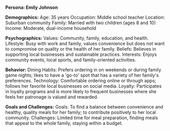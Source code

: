 **Persona: Emily Johnson**

**Demographics:**
Age: 35 years
Occupation: Middle school teacher
Location: Suburban community
Family: Married with two children (ages 8 and 10)
Income: Moderate, dual-income household

**Psychographics:**
Values: Community, family, education, and health.
Lifestyle: Busy with work and family, values convenience but does not want to compromise on quality or the health of her family.
Beliefs: Believes in supporting local businesses and sustainable practices.
Interests: Enjoys community events, local sports, and family-oriented activities.

**Behavior:**
Dining Habits: Prefers ordering in on weekends or during family game nights; likes to have a 'go-to' spot that has a variety of her family's preferences.
Technology: Comfortable ordering online or through apps; follows her favorite local businesses on social media. 
Loyalty: Participates in loyalty programs and is more likely to frequent businesses where she feels her patronage is valued and rewarded.

**Goals and Challenges:**
Goals: To find a balance between convenience and healthy, quality meals for her family; to contribute positively to her local community.
Challenges: Limited time for meal preparation, finding meals that appeal to the whole family, staying within a budget.
